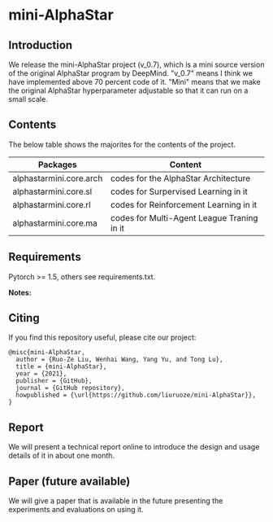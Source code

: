 # mini-AlphaStar

## Introduction

We release the mini-AlphaStar project (v_0.7), which is a mini source version of the original AlphaStar program by DeepMind. "v_0.7" means I think we have implemented above 70 percent code of it. "Mini" means that we make the original AlphaStar hyperparameter adjustable so that it can run on a small scale.

## Contents

The below table shows the majorites for the contents of the project.

Packages | Content
------------ | -------------
alphastarmini.core.arch | codes for the AlphaStar Architecture
alphastarmini.core.sl | codes for Surpervised Learning in it
alphastarmini.core.rl | codes for Reinforcement Learning in it
alphastarmini.core.ma | codes for Multi-Agent League Traning in it

## Requirements

Pytorch >= 1.5, others see requirements.txt.

**Notes:**

## Citing

If you find this repository useful, please cite our project:
```
@misc{mini-AlphaStar,
  author = {Ruo-Ze Liu, Wenhai Wang, Yang Yu, and Tong Lu},
  title = {mini-AlphaStar},
  year = {2021},
  publisher = {GitHub},
  journal = {GitHub repository},
  howpublished = {\url{https://github.com/liuruoze/mini-AlphaStar}},
}
```

## Report

We will present a technical report online to introduce the design and usage details of it in about one month. 

## Paper (future available)

We will give a paper that is available in the future presenting the experiments and evaluations on using it. 